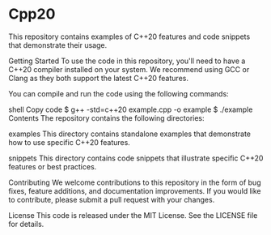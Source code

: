 # Cpp20
This repository contains examples of C++20 features and code snippets that demonstrate their usage.

Getting Started 
To use the code in this repository, you'll need to have a C++20 compiler installed on your system. We recommend using GCC or Clang as they both support the latest C++20 features.

You can compile and run the code using the following commands:

shell
Copy code
$ g++ -std=c++20 example.cpp -o example
$ ./example
Contents
The repository contains the following directories:

examples
This directory contains standalone examples that demonstrate how to use specific C++20 features.

snippets
This directory contains code snippets that illustrate specific C++20 features or best practices.

Contributing
We welcome contributions to this repository in the form of bug fixes, feature additions, and documentation improvements. If you would like to contribute, please submit a pull request with your changes.

License
This code is released under the MIT License. See the LICENSE file for details.
